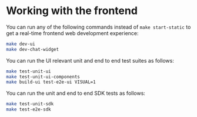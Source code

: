 Working with the frontend
=========================

You can run any of the following commands instead of `make start-static` to get
a real-time frontend web development experience:

```sh
make dev-ui
make dev-chat-widget
```

You can run the UI relevant unit and end to end test suites as follows:

```sh
make test-unit-ui
make test-unit-ui-components
make build-ui test-e2e-ui VISUAL=1
```

You can run the unit and end to end SDK tests as follows:

```sh
make test-unit-sdk
make test-e2e-sdk
```
